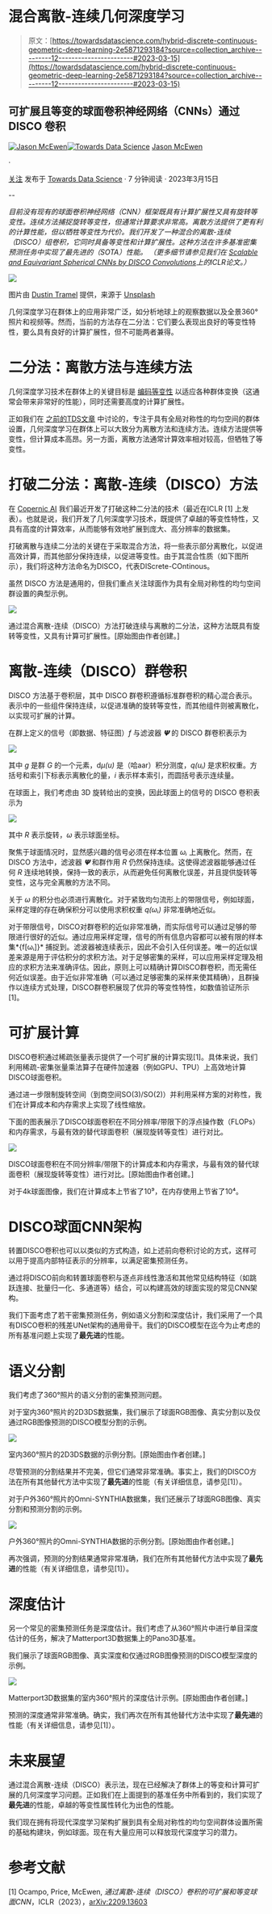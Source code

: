 # 混合离散-连续几何深度学习

> 原文：[https://towardsdatascience.com/hybrid-discrete-continuous-geometric-deep-learning-2e5871293184?source=collection_archive---------12-----------------------#2023-03-15](https://towardsdatascience.com/hybrid-discrete-continuous-geometric-deep-learning-2e5871293184?source=collection_archive---------12-----------------------#2023-03-15)

## 可扩展且等变的球面卷积神经网络（CNNs）通过 DISCO 卷积

[](https://jasonmcewen.medium.com/?source=post_page-----2e5871293184--------------------------------)[![Jason McEwen](../Images/794e7e6546ed049860dab5e294535880.png)](https://jasonmcewen.medium.com/?source=post_page-----2e5871293184--------------------------------)[](https://towardsdatascience.com/?source=post_page-----2e5871293184--------------------------------)[![Towards Data Science](../Images/a6ff2676ffcc0c7aad8aaf1d79379785.png)](https://towardsdatascience.com/?source=post_page-----2e5871293184--------------------------------) [Jason McEwen](https://jasonmcewen.medium.com/?source=post_page-----2e5871293184--------------------------------)

·

[关注](https://medium.com/m/signin?actionUrl=https%3A%2F%2Fmedium.com%2F_%2Fsubscribe%2Fuser%2Fea87e920245&operation=register&redirect=https%3A%2F%2Ftowardsdatascience.com%2Fhybrid-discrete-continuous-geometric-deep-learning-2e5871293184&user=Jason+McEwen&userId=ea87e920245&source=post_page-ea87e920245----2e5871293184---------------------post_header-----------) 发布于 [Towards Data Science](https://towardsdatascience.com/?source=post_page-----2e5871293184--------------------------------) · 7 分钟阅读 · 2023年3月15日 [](https://medium.com/m/signin?actionUrl=https%3A%2F%2Fmedium.com%2F_%2Fvote%2Ftowards-data-science%2F2e5871293184&operation=register&redirect=https%3A%2F%2Ftowardsdatascience.com%2Fhybrid-discrete-continuous-geometric-deep-learning-2e5871293184&user=Jason+McEwen&userId=ea87e920245&source=-----2e5871293184---------------------clap_footer-----------)

--

[](https://medium.com/m/signin?actionUrl=https%3A%2F%2Fmedium.com%2F_%2Fbookmark%2Fp%2F2e5871293184&operation=register&redirect=https%3A%2F%2Ftowardsdatascience.com%2Fhybrid-discrete-continuous-geometric-deep-learning-2e5871293184&source=-----2e5871293184---------------------bookmark_footer-----------)

*目前没有现有的球面卷积神经网络（CNN）框架既具有计算扩展性又具有旋转等变性。连续方法捕捉旋转等变性，但通常计算要求非常高。离散方法提供了更有利的计算性能，但以牺牲等变性为代价。我们开发了一种混合的离散-连续（DISCO）组卷积，它同时具备等变性和计算扩展性。这种方法在许多基准密集预测任务中实现了最先进的（SOTA）性能。 （更多细节请参见我们在* [*Scalable and Equivariant Spherical CNNs by DISCO Convolutions*](https://arxiv.org/abs/2209.13603)*上的ICLR论文。）*

![](../Images/0d7a81a6427d5be617a5918199498400.png)

图片由 [Dustin Tramel](https://unsplash.com/@dustintramel?utm_source=medium&utm_medium=referral) 提供，来源于 [Unsplash](https://unsplash.com/?utm_source=medium&utm_medium=referral)

几何深度学习在群体上的应用非常广泛，如分析地球上的观察数据以及全景360°照片和视频等。然而，当前的方法存在二分法：它们要么表现出良好的等变性特性，要么具有良好的计算扩展性，但不可能两者兼得。

# 二分法：离散方法与连续方法

几何深度学习技术在群体上的关键目标是 [编码等变性](https://medium.com/towards-data-science/what-einstein-can-teach-us-about-machine-learning-1661e26bef2c) 以适应各种群体变换（这通常会带来非常好的性能），同时还需要高度的计算扩展性。

正如我们在 [之前的TDS文章](/geometric-deep-learning-on-groups-cec82eb9366) 中讨论的，专注于具有全局对称性的均匀空间的群体设置，几何深度学习在群体上可以大致分为离散方法和连续方法。连续方法提供等变性，但计算成本高昂。另一方面，离散方法通常计算效率相对较高，但牺牲了等变性。

# 打破**二分法**：离散-连续（DISCO）方法

在 [Copernic AI](https://copernicai.com/) 我们最近开发了打破这种二分法的技术（最近在ICLR [1] 上发表）。也就是说，我们开发了几何深度学习技术，既提供了卓越的等变性特性，又具有高度的计算效率，从而能够有效地扩展到庞大、高分辨率的数据集。

打破离散与连续二分法的关键在于采取混合方法，将一些表示部分离散化，以促进高效计算，而其他部分保持连续，以促进等变性。由于其混合性质（如下图所示），我们将这种方法命名为DISCO，代表DIScrete-COntinous。

虽然 DISCO 方法是通用的，但我们重点关注球面作为具有全局对称性的均匀空间群设置的典型示例。

![](../Images/2de8720278abce3b8483cda5e31abb2a.png)

通过混合离散-连续（DISCO）方法打破连续与离散的二分法，这种方法既具有旋转等变性，又具有计算可扩展性。[原始图由作者创建。]

# 离散-连续（DISCO）群卷积

DISCO 方法基于卷积层，其中 DISCO 群卷积遵循标准群卷积的精心混合表示。表示中的一些组件保持连续，以促进准确的旋转等变性，而其他组件则被离散化，以实现可扩展的计算。

在群上定义的信号（即数据、特征图）*f* 与滤波器 *𝝭* 的 DISCO 群卷积表示为

![](../Images/238d0bbb91abad97fc466bac9e89153f.png)

其中 *g* 是群 *G* 的一个元素，d*µ(u)* 是（哈aar）积分测度，*q(uᵢ)* 是求积权重。方括号和索引下标表示离散化的量，*i* 表示样本索引，而圆括号表示连续量。

在球面上，我们考虑由 3D 旋转给出的变换，因此球面上的信号的 DISCO 卷积表示为

![](../Images/762b297f89bf797a95e2778eaf6e8a9d.png)

其中 *R* 表示旋转，*ω* 表示球面坐标。

聚焦于球面情况时，显然感兴趣的信号必须在样本位置 *ωᵢ* 上离散化。然而，在 DISCO 方法中，滤波器 *𝝭* 和群作用 *R* 仍然保持连续。这使得滤波器能够通过任何 *R* 连续地转换，保持一致的表示，从而避免任何离散化误差，并且提供旋转等变性，这与完全离散的方法不同。

关于 *ω* 的积分也必须进行离散化。对于紧致均匀流形上的带限信号，例如球面，采样定理的存在确保积分可以使用求积权重 *q(ωᵢ)* 非常准确地近似。

对于带限信号，DISCO对群卷积的近似非常准确，而实际信号可以通过足够的带限进行很好的近似。通过应用采样定理，信号的所有信息内容都可以被有限的样本集*{f[ωᵢ]}* 捕捉到。滤波器被连续表示，因此不会引入任何误差。唯一的近似误差来源是用于评估积分的求积方法。对于足够密集的采样，可以应用采样定理及相应的求积方法来准确评估。因此，原则上可以精确计算DISCO群卷积，而无需任何近似误差。由于近似非常准确（可以通过足够密集的采样来使其精确），且群操作以连续方式处理，DISCO群卷积展现了优异的等变性特性，如数值验证所示[1]。

# 可扩展计算

DISCO卷积通过稀疏张量表示提供了一个可扩展的计算实现[1]。具体来说，我们利用稀疏-密集张量乘法算子在硬件加速器（例如GPU、TPU）上高效地计算DISCO球面卷积。

通过进一步限制旋转空间（到商空间SO(3)/SO(2)）并利用采样方案的对称性，我们在计算成本和内存需求上实现了线性缩放。

下面的图表展示了DISCO球面卷积在不同分辨率/带限下的浮点操作数（FLOPs）和内存需求，与最有效的替代球面卷积（展现旋转等变性）进行对比。

![](../Images/83e4e1d128da89b53b82de442ca43e67.png)

DISCO球面卷积在不同分辨率/带限下的计算成本和内存需求，与最有效的替代球面卷积（展现旋转等变性）进行对比。[原始图由作者创建。]

对于4k球面图像，我们在计算成本上节省了10⁹，在内存使用上节省了10⁴。

# DISCO球面CNN架构

转置DISCO卷积也可以以类似的方式构造，如上述前向卷积讨论的方式，这样可以用于提高内部特征表示的分辨率，以满足密集预测任务。

通过将DISCO前向和转置球面卷积与逐点非线性激活和其他常见结构特征（如跳跃连接、批量归一化、多通道等）结合，可以构建高效的球面实现的常见CNN架构。

我们下面考虑了若干密集预测任务，例如语义分割和深度估计，我们采用了一个具有DISCO卷积的残差UNet架构的通用骨干。我们的DISCO模型在迄今为止考虑的所有基准问题上实现了**最先进**的性能。

# 语义分割

我们考虑了360°照片的语义分割的密集预测问题。

对于室内360°照片的2D3DS数据集，我们展示了球面RGB图像、真实分割以及仅通过RGB图像预测的DISCO模型分割的示例。

![](../Images/f3f13d8ef766e10bcf59fafdbed3d5f6.png)

室内360°照片的2D3DS数据的示例分割。[原始图由作者创建。]

尽管预测的分割结果并不完美，但它们通常非常准确。事实上，我们的DISCO方法在所有其他替代方法中实现了**最先进**的性能（有关详细信息，请参见[1]）。

对于户外360°照片的Omni-SYNTHIA数据集，我们还展示了球面RGB图像、真实分割和预测分割的示例。

![](../Images/e0bb4385a793de7cfb76308cf381b0ce.png)

户外360°照片的Omni-SYNTHIA数据的示例分割。[原始图由作者创建。]

再次强调，预测的分割结果通常非常准确，我们在所有其他替代方法中实现了**最先进**的性能（有关详细信息，请参见[1]）。

# 深度估计

另一个常见的密集预测任务是深度估计。我们考虑了从360°照片中进行单目深度估计的任务，解决了Matterport3D数据集上的Pano3D基准。

我们展示了球面RGB图像、真实深度和仅通过RGB图像预测的DISCO模型深度的示例。

![](../Images/43c0f63ec29069e6e6722f6e7735da5b.png)

Matterport3D数据集的室内360°照片的深度估计示例。[原始图由作者创建。]

预测的深度通常非常准确。确实，我们再次在所有其他替代方法中实现了**最先进**的性能（有关详细信息，请参见[1]）。

# 未来展望

通过混合离散-连续（DISCO）表示法，现在已经解决了群体上的等变和计算可扩展的几何深度学习问题。正如我们在上面提到的基准任务中所看到的，我们实现了**最先进**的性能，卓越的等变性属性转化为出色的性能。

我们现在拥有将现代深度学习架构扩展到具有全局对称性的均匀空间群体设置所需的基础构建块，例如球面。现在有大量应用可以释放现代深度学习的潜力。

# 参考文献

[1] Ocampo, Price, McEwen, *通过离散-连续（DISCO）卷积的可扩展和等变球面CNN*，ICLR（2023），[arXiv:2209.13603](https://arxiv.org/abs/2209.13603)
